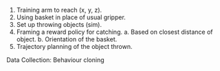 1. Training arm to reach (x, y, z).
2. Using basket in place of usual gripper.
3. Set up throwing objects (sim).
4. Framing a reward policy for catching.
    a. Based on closest distance of object.
    b. Orientation of the basket.
5. Trajectory planning of the object thrown.

Data Collection: Behaviour cloning
